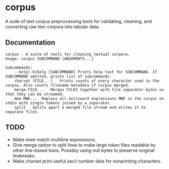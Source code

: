 # corpus
A suite of text corpus preprocessing tools for validating, cleaning, and converting raw text corpora into tabular data.

## Documentation
```
corpus - A suite of tools for cleaning textual corpora. 
Usage: corpus SUBCOMMAND [ARGUMENTS...]

Subcommands:
	--help|-h|help [SUBCOMMAND]	Prints help text for SUBCOMMAND. If SUBCOMMAND omitted, prints list of subcommands.
	charset [FILE...]	Prints counts of every character used in the corpus. Also counts filename metadata if corpus merged.
	merge FILE...	Merges FILES together with file separator bytes so that they can be streamed.
	mwe MWE...	Replace all multiword expressions MWE in the corpus on stdin with single tokens joined by a separator.
	split 	Splits apart a merged file stream and writes it to separate files.
```
## TODO
- Make mwe match multiline expressions.
- Give merge option to split lines to make large token files readable by other line-based tools. Possibly using null bytes to preserve original linebreaks.
- Make charset print useful ascii number data for nonprinting characters.
